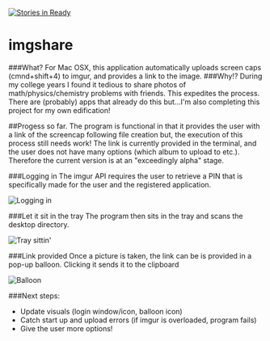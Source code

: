 [![Stories in Ready](https://badge.waffle.io/ACollectionOfAtoms/imgshare.png?label=ready&title=Ready)](https://waffle.io/ACollectionOfAtoms/imgshare)
# imgshare
###What?
For Mac OSX, this application automatically uploads screen caps (cmnd+shift+4) to imgur, and provides a link to the image.
###Why!?
During my college years I found it tedious to share photos of math/physics/chemistry problems with friends. This expedites the process. There are (probably) apps that already do this but...I'm also completing this project for my own edification! 

##Progess so far.
The program is functional in that it provides the user with a link of the screencap following file creation but, the execution of this process still needs work! The link is currently provided in the terminal, and the user does not have many options (which album to upload to etc.). Therefore the current version is at an "exceedingly alpha" stage.

###Logging in
The imgur API requires the user to retrieve a PIN that is specifically made for the user and the registered application.

![Logging in](http://i.imgur.com/MTW2dxZ.png )

###Let it sit in the tray
The program then sits in the tray and scans the desktop directory.

![Tray sittin'](http://i.imgur.com/f3hMnxA.png)

###Link provided
Once a picture is taken, the link can be is provided in a pop-up balloon. Clicking it sends it to the clipboard

![Balloon](http://i.imgur.com/njKMiRD.png)

###Next steps:
* Update visuals (login window/icon, balloon icon)
* Catch start up and upload errors (if imgur is overloaded, program fails)
* Give the user more options!

